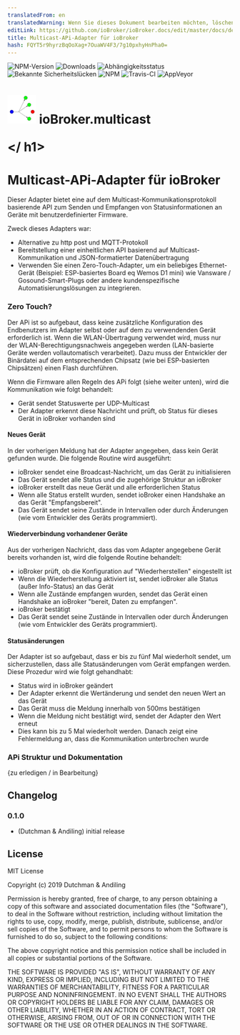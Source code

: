 ```yaml
---
translatedFrom: en
translatedWarning: Wenn Sie dieses Dokument bearbeiten möchten, löschen Sie bitte das Feld "translationsFrom". Andernfalls wird dieses Dokument automatisch erneut übersetzt
editLink: https://github.com/ioBroker/ioBroker.docs/edit/master/docs/de/adapterref/iobroker.multicast/README.md
title: Multicast-APi-Adapter für ioBroker
hash: FQYT5r9hyrzBqOoXag+7OuaWV4F3/7g10pxhyHnPha0=
---
```

![NPM-Version](http://img.shields.io/npm/v/iobroker.multicast.svg)
![Downloads](https://img.shields.io/npm/dm/iobroker.multicast.svg)
![Abhängigkeitsstatus](https://img.shields.io/david/iobroker-community-adapters/iobroker.multicast.svg)
![Bekannte Sicherheitslücken](https://snyk.io/test/github/iobroker-community-adapters/ioBroker.multicast/badge.svg)
![NPM](https://nodei.co/npm/iobroker.multicast.png?downloads=true)
![Travis-CI](http://img.shields.io/travis/iobroker-community-adapters/ioBroker.multicast/master.svg)
![AppVeyor](https://ci.appveyor.com/api/projects/status/github/iobroker-community-adapters/ioBroker.multicast?branch=master&svg=true)

<h1>

<img  src="admin/multicast.png"  width="64"/> ioBroker.multicast

</ h1>

# Multicast-APi-Adapter für ioBroker
Dieser Adapter bietet eine auf dem Multicast-Kommunikationsprotokoll basierende API zum Senden und Empfangen von Statusinformationen an Geräte mit benutzerdefinierter Firmware.

Zweck dieses Adapters war:

* Alternative zu http post und MQTT-Protokoll
* Bereitstellung einer einheitlichen API basierend auf Multicast-Kommunikation und JSON-formatierter Datenübertragung
* Verwenden Sie einen Zero-Touch-Adapter, um ein beliebiges Ethernet-Gerät (Beispiel: ESP-basiertes Board eq Wemos D1 mini) wie Vansware / Gosound-Smart-Plugs oder andere kundenspezifische Automatisierungslösungen zu integrieren.

### Zero Touch?
Der APi ist so aufgebaut, dass keine zusätzliche Konfiguration des Endbenutzers im Adapter selbst oder auf dem zu verwendenden Gerät erforderlich ist.
Wenn die WLAN-Übertragung verwendet wird, muss nur der WLAN-Berechtigungsnachweis angegeben werden (LAN-basierte Geräte werden vollautomatisch verarbeitet).
Dazu muss der Entwickler der Binärdatei auf dem entsprechenden Chipsatz (wie bei ESP-basierten Chipsätzen) einen Flash durchführen.

Wenn die Firmware allen Regeln des APi folgt (siehe weiter unten), wird die Kommunikation wie folgt behandelt:

* Gerät sendet Statuswerte per UDP-Multicast
* Der Adapter erkennt diese Nachricht und prüft, ob Status für dieses Gerät in ioBroker vorhanden sind

#### Neues Gerät
In der vorherigen Meldung hat der Adapter angegeben, dass kein Gerät gefunden wurde. Die folgende Routine wird ausgeführt:

* ioBroker sendet eine Broadcast-Nachricht, um das Gerät zu initialisieren
* Das Gerät sendet alle Status und die zugehörige Struktur an ioBroker
* ioBroker erstellt das neue Gerät und alle erforderlichen Status
* Wenn alle Status erstellt wurden, sendet ioBroker einen Handshake an das Gerät "Empfangsbereit".
* Das Gerät sendet seine Zustände in Intervallen oder durch Änderungen (wie vom Entwickler des Geräts programmiert).

#### Wiederverbindung vorhandener Geräte
Aus der vorherigen Nachricht, dass das vom Adapter angegebene Gerät bereits vorhanden ist, wird die folgende Routine behandelt:

* ioBroker prüft, ob die Konfiguration auf "Wiederherstellen" eingestellt ist
* Wenn die Wiederherstellung aktiviert ist, sendet ioBroker alle Status (außer Info-Status) an das Gerät
* Wenn alle Zustände empfangen wurden, sendet das Gerät einen Handshake an ioBroker "bereit, Daten zu empfangen".
* ioBroker bestätigt
* Das Gerät sendet seine Zustände in Intervallen oder durch Änderungen (wie vom Entwickler des Geräts programmiert).

#### Statusänderungen
Der Adapter ist so aufgebaut, dass er bis zu fünf Mal wiederholt sendet, um sicherzustellen, dass alle Statusänderungen vom Gerät empfangen werden. Diese Prozedur wird wie folgt gehandhabt:

* Status wird in ioBroker geändert
* Der Adapter erkennt die Wertänderung und sendet den neuen Wert an das Gerät
* Das Gerät muss die Meldung innerhalb von 500ms bestätigen
* Wenn die Meldung nicht bestätigt wird, sendet der Adapter den Wert erneut
* Dies kann bis zu 5 Mal wiederholt werden. Danach zeigt eine Fehlermeldung an, dass die Kommunikation unterbrochen wurde

### APi Struktur und Dokumentation
{zu erledigen / in Bearbeitung}

## Changelog

### 0.1.0

* (Dutchman & Andiling) initial release

## License

MIT License

Copyright (c) 2019 Dutchman & Andiling

Permission is hereby granted, free of charge, to any person obtaining a copy
of this software and associated documentation files (the "Software"), to deal
in the Software without restriction, including without limitation the rights
to use, copy, modify, merge, publish, distribute, sublicense, and/or sell
copies of the Software, and to permit persons to whom the Software is
furnished to do so, subject to the following conditions:

The above copyright notice and this permission notice shall be included in all
copies or substantial portions of the Software.

THE SOFTWARE IS PROVIDED "AS IS", WITHOUT WARRANTY OF ANY KIND, EXPRESS OR
IMPLIED, INCLUDING BUT NOT LIMITED TO THE WARRANTIES OF MERCHANTABILITY,
FITNESS FOR A PARTICULAR PURPOSE AND NONINFRINGEMENT. IN NO EVENT SHALL THE
AUTHORS OR COPYRIGHT HOLDERS BE LIABLE FOR ANY CLAIM, DAMAGES OR OTHER
LIABILITY, WHETHER IN AN ACTION OF CONTRACT, TORT OR OTHERWISE, ARISING FROM,
OUT OF OR IN CONNECTION WITH THE SOFTWARE OR THE USE OR OTHER DEALINGS IN THE
SOFTWARE.